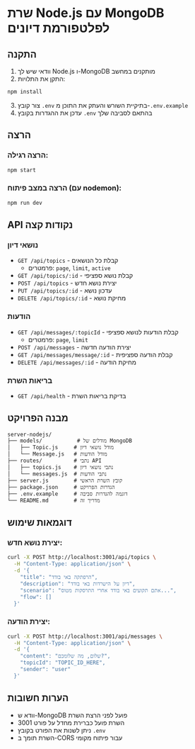 # שרת Node.js עם MongoDB לפלטפורמת דיונים

## התקנה

1. וודאי שיש לך Node.js ו-MongoDB מותקנים במחשב
2. התקן את התלויות:
```bash
npm install
```

3. צור קובץ `.env` בתיקיית השורש והעתק את התוכן מ-`.env.example`
4. עדכן את ההגדרות בקובץ `.env` בהתאם לסביבה שלך

## הרצה

### הרצה רגילה:
```bash
npm start
```

### הרצה במצב פיתוח (עם nodemon):
```bash
npm run dev
```

## API נקודות קצה

### נושאי דיון

- `GET /api/topics` - קבלת כל הנושאים
  - פרמטרים: `page`, `limit`, `active`
- `GET /api/topics/:id` - קבלת נושא ספציפי
- `POST /api/topics` - יצירת נושא חדש
- `PUT /api/topics/:id` - עדכון נושא
- `DELETE /api/topics/:id` - מחיקת נושא

### הודעות

- `GET /api/messages/:topicId` - קבלת הודעות לנושא ספציפי
  - פרמטרים: `page`, `limit`
- `POST /api/messages` - יצירת הודעה חדשה
- `GET /api/messages/message/:id` - קבלת הודעה ספציפית
- `DELETE /api/messages/:id` - מחיקת הודעה

### בריאות השרת

- `GET /api/health` - בדיקת בריאות השרת

## מבנה הפרויקט

```
server-nodejs/
├── models/           # מודלים של MongoDB
│   ├── Topic.js     # מודל נושאי דיון
│   └── Message.js   # מודל הודעות
├── routes/          # נתבי API
│   ├── topics.js    # נתבי נושאי דיון
│   └── messages.js  # נתבי הודעות
├── server.js        # קובץ השרת הראשי
├── package.json     # הגדרות הפרויקט
├── .env.example     # דוגמה להגדרות סביבה
└── README.md        # מדריך זה
```

## דוגמאות שימוש

### יצירת נושא חדש:
```bash
curl -X POST http://localhost:3001/api/topics \
  -H "Content-Type: application/json" \
  -d '{
    "title": "הרפתקה באי בודד",
    "description": "דיון על הישרדות באי בודד",
    "scenario": "אתם תקועים באי בודד אחרי התרסקות מטוס...",
    "flow": []
  }'
```

### יצירת הודעה:
```bash
curl -X POST http://localhost:3001/api/messages \
  -H "Content-Type: application/json" \
  -d '{
    "content": "שלום, מה שלומכם?",
    "topicId": "TOPIC_ID_HERE",
    "sender": "user"
  }'
```

## הערות חשובות

- וודא ש-MongoDB פועל לפני הרצת השרת
- השרת פועל כברירת מחדל על פורט 3001
- ניתן לשנות את הפורט בקובץ `.env`
- השרת תומך ב-CORS עבור פיתוח מקומי